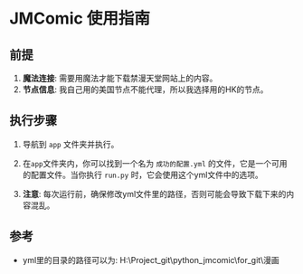 # JMComic 使用指南

## 前提

1. **魔法连接**: 需要用魔法才能下载禁漫天堂网站上的内容。
2. **节点信息**: 我自己用的美国节点不能代理，所以我选择用的HK的节点。

## 执行步骤

1. 导航到 `app` 文件夹并执行。

2. 在`app`文件夹内，你可以找到一个名为 `成功的配置.yml` 的文件，它是一个可用的配置文件。当你执行 `run.py` 时，它会使用这个yml文件中的选项。

3. **注意**: 每次运行前，确保修改yml文件里的路径，否则可能会导致下载下来的内容混乱。

## 参考

- yml里的目录的路径可以为: H:\Project_git\python_jmcomic\for_git\漫画

